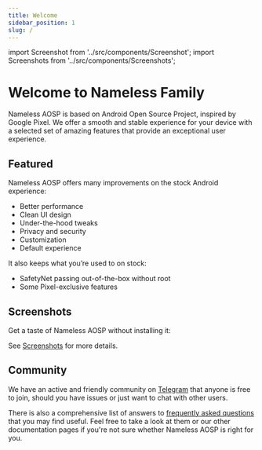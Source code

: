 ```yaml
---
title: Welcome
sidebar_position: 1
slug: /
---
```


import Screenshot from '../src/components/Screenshot';
import Screenshots from '../src/components/Screenshots';

# Welcome to Nameless Family

Nameless AOSP is based on Android Open Source Project, inspired by Google Pixel. We offer a smooth and stable experience for your device with a selected set of amazing features that provide an exceptional user experience.

## Featured

Nameless AOSP offers many improvements on the stock Android experience:

- Better performance
- Clean UI design
- Under-the-hood tweaks
- Privacy and security
- Customization
- Default experience

It also keeps what you’re used to on stock:

- SafetyNet passing out-of-the-box without root
- Some Pixel-exclusive features

## Screenshots

Get a taste of Nameless AOSP without installing it:

<Screenshots>
  <Screenshot name="sys-ui-start" alt="Welcome" />
  <Screenshot name="sys-ui-lock-screen" alt="Lock Screen" />
  <Screenshot name="sys-ui-home" alt="Home" />
  <Screenshot name="sys-ui-qs" alt="Quick settings" />
</Screenshots>

See [Screenshots](./screenshots.md) for more details.

## Community

We have an active and friendly community on [Telegram](https://t.me/nameless_ophub) that anyone is free to join, should you have issues or just want to chat with other users.

There is also a comprehensive list of answers to [frequently asked questions](./faq.md) that you may find useful. Feel free to take a look at them or our other documentation pages if you're not sure whether Nameless AOSP is right for you.